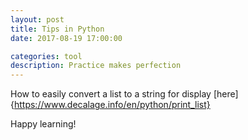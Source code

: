 ```yaml
---
layout: post
title: Tips in Python
date: 2017-08-19 17:00:00

categories: tool
description: Practice makes perfection  
---
```


How to easily convert a list to a string for display
[here]{https://www.decalage.info/en/python/print_list}

Happy learning! 

